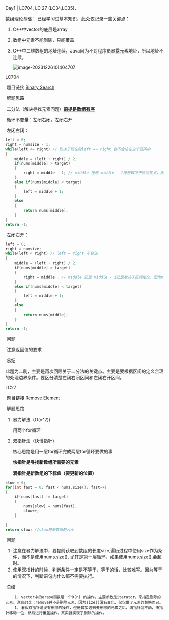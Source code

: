 Day1 | LC704, LC 27 (LC34,LC35)、

数组理论基础：
	已经学习过基本知识，此处仅记录一些关键点：

1. C++中vector的底层是array

2. 数组中元素不能删除，只能覆盖

3. C++中二维数组的地址连续，Java因为不对程序员暴露元素地址，所以地址不连续。

   ![image-20231226101404707](C:\Users\SwordXiao\Desktop\ng\assets\blog_res\Day1.assets\image-20231226101404707.png)

LC704

​	题目链接 [Binary Search](https://leetcode.com/problems/binary-search/)

​	解题思路 

​		二分法（解决寻找元素问题）<u>**前提是数组有序**</u>

​		循环不变量：左闭右闭，左闭右开

​		左闭右闭：

```c++
left = 0;
right = numsize - 1;
while(left <= right) // 取决于现在的left == right 合不合法在这个区间中
{
    middle = (left + right) / 2;
    if(nums[middle] > target)
    {
        right = middle - 1; // middle 还是 middle - 1还是取决于区间定义，因为middle一定不是我们所需要的值，所以接下来的区间一定是不包括这个值，所以是middle  - 1     
    }
    else if(nums[middle] < target)
    {
        left = middle + 1;
    }
    else
    {
        return nums[middle];
    }
}
return -1;
```

​		左闭右开：

```c++
left = 0;
right = numsize;
while(left < right) // left = right 不合法
{
    middle = (left + right) / 2;
    if(nums[middle] > target)
    {
        right = middle ; // middle 还是 middle - 1还是取决于区间定义，因为middle一定不是我们所需要的值，但是右边是开的，所以right = middle, 因为不包含这个right 
    }
    else if(nums[middle] < target)
    {
        left = middle + 1;
    }
    else
    {
        return nums[middle];
    }
}
return -1;
```

​	问题

​		注意返回值的要求

​	总结

​		此题为二刷，主要是再次回顾关于二分法的关键点。主要是要根据区间的定义合理的处理边界条件。要区分清楚左闭右闭区间和左闭右开区间。



LC27

​	题目链接 [Remove Element](https://leetcode.com/problems/remove-element/)

​	解题思路 

 1. 暴力解法（O(n^2))

    用两个for循环

2. 双指针法（快慢指针）

   核心思路是用一层for循环完成两层for循环要做的事

   **快指针是寻找新数组所需要的元素**

   **满指针是新数组的下标值（要更新的位置）**

```c++
slow = 0;
for(int fast = 0; fast < nums.size(); fast++)
{
    if(nums[fast] != target)
    {
        nums[slow] = nums[fast];
        slow++;
    }
   
}
return slow; //slow是新数组的大小
```

​	问题

1. 注意在暴力解法中，要提前获取到数组的长度size,遍历过程中使用size作为条件，而不是使用nums.size(), 尤其是第一层循环，如果使用nums.size(),会超时。  
2. 使用双指针的时候，判断条件一定是不等于，等于的话，比较难写。因为等于的情况下，判断语句内什么都不需要执行。

​	总结

		1. vector中的erase函数是一个O(n) 的操作，主要参数是iterator，来指定删除的元素。注意std::remove并不是删除元素，因为size()没有变化，仅仅做了元素的替换而已。
		1. 看似双指针法没有删除的操作，但是其实遇到要删除的元素之后，满指针就不动，快指针移动一位，然后进行覆盖操作。其实就实现了删除的操作。

​		





